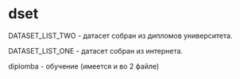 # dset

DATASET_LIST_TWO - датасет собран из дипломов университета.

DATASET_LIST_ONE - датасет собран из интернета.

diplomba - обучение (имеется и во 2 файле)
